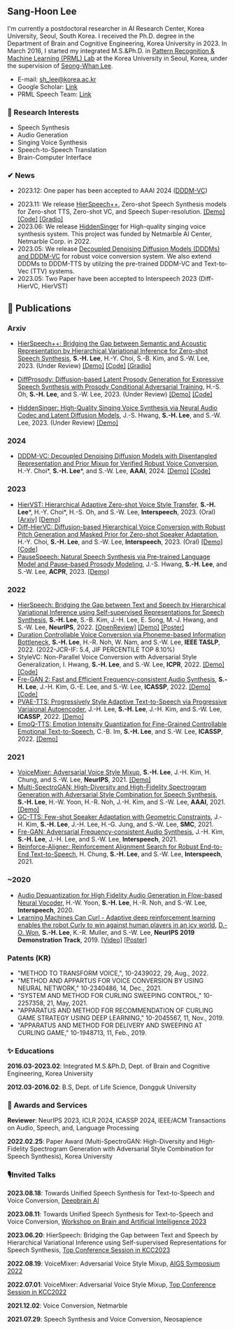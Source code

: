 ## Sang-Hoon Lee
I'm currently a postdoctoral researcher in AI Research Center, Korea University, Seoul, South Korea. I received the Ph.D. degree in the Department of Brain and Cognitive Engineering, Korea University in 2023. In March 2016, I started my integrated M.S.&Ph.D. in [Pattern Recognition & Machine Learning (PRML) Lab](http://pr.korea.ac.kr) at the Korea University in Seoul, Korea, under the supervision of [Seong-Whan Lee](http://pr.korea.ac.kr/sub2_1.php?code=LSW).

- E-mail: sh_lee@korea.ac.kr
- Google Scholar: [Link](https://scholar.google.com/citations?user=HDzlBm0AAAAJ&hl=en)
- PRML Speech Team: [Link](https://prml-lab-speech-team.github.io/demo/)

### 👀 Research Interests 
- Speech Synthesis 
- Audio Generation
- Singing Voice Synthesis
- Speech-to-Speech Translation
- Brain-Computer Interface

### ✔ News
- 2023.12: One paper has been accepted to AAAI 2024 ([DDDM-VC](https://arxiv.org/abs/2305.15816)) 
<!--
- (WIP) 2023.11: The source code of our diffusion-based Speech Synthesis models including DDDM-VC, Diff-HierVC, and SDT will be released in Nov. 2023   -->
- 2023.11: We release [HierSpeech++](https://github.com/sh-lee-prml/HierSpeechpp), Zero-shot Speech Synthesis models for Zero-shot TTS, Zero-shot VC, and Speech Super-resolution. [[Demo]](https://sh-lee-prml.github.io/HierSpeechpp-demo/) [[Code]](https://github.com/sh-lee-prml/HierSpeechpp) [[Gradio]](https://huggingface.co/spaces/LeeSangHoon/HierSpeech_TTS)
- 2023.06: We release [HiddenSinger](https://arxiv.org/abs/2306.06814) for High-quality singing voice synthesis system. This project was funded by Netmarble AI Center, Netmarble Corp. in 2022.
- 2023.05: We release [Decoupled Denoising Diffusion Models (DDDMs) and DDDM-VC](https://arxiv.org/abs/2305.15816) for robust voice conversion system. We also extend DDDMs to DDDM-TTS by utilzing the pre-trained DDDM-VC and Text-to-Vec (TTV) systems. 
- 2023.05: Two Paper have been accepted to Interspeech 2023 (Diff-HierVC, HierVST)
<!-- - 2022.11: Two paper have been accepted to [JKAIA2022](http://aiassociation.kr/UploadData/Editor/Conference/202211/AB25A5D8158240D0A0D04C593F48DF0D.pdf)
- 2022.09: One paper has been accepted to NeurIPS 2022 (HierSpeech)
- 2022.03: One paper has been accepted to IEEE TASLP (DCVC)
- 2022.03: One paper has been accepted to ICPR 2022 (StyleVC) 
- 2022.01: Three paper have been accepted to ICASSP 2022 (Fre-GAN 2, EmoQ-TTS, PVAE-TTS) -->



## 🎉 Publications
### Arxiv
- [HierSpeech++: Bridging the Gap between Semantic and Acoustic Representation by Hierarchical Variational Inference for Zero-shot Speech Synthesis](https://arxiv.org/abs/2311.12454), **S.-H. Lee**, H.-Y. Choi, S.-B. Kim, and S.-W. Lee, 2023. (Under Review) [[Demo]](https://sh-lee-prml.github.io/HierSpeechpp-demo/) [[Code]](https://github.com/sh-lee-prml/HierSpeechpp) [[Gradio]](https://huggingface.co/spaces/LeeSangHoon/HierSpeech_TTS)

- [DiffProsody: Diffusion-based Latent Prosody Generation for Expressive Speech Synthesis with Prosody Conditional Adversarial Training](https://arxiv.org/abs/2307.16549), H.-S. Oh, **S.-H. Lee**, and S.-W. Lee, 2023. (Under Review) [[Demo]](https://prml-lab-speech-team.github.io/demo/DiffProsody/) [[Code]](https://github.com/hsoh0306/DiffProsody)
- [HiddenSinger: High-Quality Singing Voice Synthesis via Neural Audio Codec and Latent Diffusion Models](https://arxiv.org/abs/2306.06814), J.-S. Hwang, **S.-H. Lee**, and S.-W. Lee, 2023. (Under Review) [[Demo]](https://jisang93.github.io/hiddensinger-demo/)
  
### 2024 
- [DDDM-VC: Decoupled Denoising Diffusion Models with Disentangled Representation and Prior Mixup for Verified Robust Voice Conversion](https://arxiv.org/abs/2305.15816), H.-Y. Choi*, **S.-H. Lee***, and S.-W. Lee, **AAAI**, 2024. [[Demo]](https://hayeong0.github.io/DDDM-VC-demo/) [[Code]](https://github.com/hayeong0/DDDM-VC)
### 2023 
- [HierVST: Hierarchical Adaptive Zero-shot Voice Style Transfer](https://www.isca-speech.org/archive/interspeech_2023/lee23i_interspeech.html), **S.-H. Lee***, H.-Y. Choi*, H.-S. Oh, and S.-W. Lee, **Interspeech**, 2023. (Oral) [[Arxiv]](https://arxiv.org/abs/2307.16171) [[Demo]](https://hiervst.github.io/)
- [Diff-HierVC: Diffusion-based Hierarchical Voice Conversion with Robust Pitch Generation and Masked Prior for Zero-shot Speaker Adaptation](https://www.isca-speech.org/archive/interspeech_2023/choi23d_interspeech.html), H.-Y. Choi, **S.-H. Lee**, and S.-W. Lee, **Interspeech**, 2023. (Oral) [[Demo]](https://diff-hiervc.github.io/) [[Code]](https://github.com/hayeong0/Diff-HierVC)
- [PauseSpeech: Natural Speech Synthesis via Pre-trained Language Model and Pause-based Prosody Modeling](https://arxiv.org/abs/2306.07489), J.-S. Hwang, **S.-H. Lee**, and S.-W. Lee, **ACPR**, 2023. [[Demo]](https://jisang93.github.io/pausespeech-demo/)
### 2022
- [HierSpeech: Bridging the Gap between Text and Speech by Hierarchical Variational Inference using Self-supervised Representations for Speech Synthesis](https://openreview.net/pdf?id=awdyRVnfQKX), **S.-H. Lee**, S.-B. Kim, J.-H. Lee, E. Song, M.-J. Hwang, and S.-W. Lee, **NeurIPS**, 2022. [[OpenReview]](https://openreview.net/forum?id=awdyRVnfQKX) [[Demo]](https://sh-lee-prml.github.io/hierspeech-demo/) [[Poster]](https://github.com/sh-lee-prml/sh-lee-prml/blob/main/HierSpeech_poster_final.pdf)
- [Duration Controllable Voice Conversion via Phoneme-based Information Bottleneck](https://ieeexplore.ieee.org/abstract/document/9729483), **S.-H. Lee**, H.-R. Noh, W. Nam, and S.-W. Lee, **IEEE TASLP**, 2022. (2022-JCR-IF: 5.4, JIF PERCENTILE TOP 8.10%)
- StyleVC: Non-Parallel Voice Conversion with Adversarial Style Generalization, I. Hwang, **S.-H. Lee**, and S.-W. Lee, **ICPR**, 2022. [[Demo]](https://prml-lab-speech-team.github.io/demo/insun-hwang/StyleVC/) [[Code]](https://github.com/intory89/StyleVC)
- [Fre-GAN 2: Fast and Efficient Frequency-consistent Audio Synthesis](https://ieeexplore.ieee.org/document/9746675), **S.-H. Lee**, J.-H. Kim, G.-E. Lee, and S.-W. Lee, **ICASSP**, 2022. [[Demo]](https://prml-lab-speech-team.github.io/demo/FreGAN2/) [[Code]](https://github.com/prml-lab-speech-team/demo/tree/master/FreGAN2/code)
- [PVAE-TTS: Progressively Style Adaptive Text-to-Speech via Progressive Variaional Autoencoder](https://ieeexplore.ieee.org/document/9747388),	J.-H. Lee, **S.-H. Lee**, J.-H. Kim, and S.-W. Lee,  **ICASSP**, 2022. [[Demo]](https://prml-lab-speech-team.github.io/demo/PVAE-TTS/)
- [EmoQ-TTS: Emotion Intensity Quantization for Fine-Grained Controllable Emotional Text-to-Speech](https://ieeexplore.ieee.org/document/9747098),	C.-B. Im, **S.-H. Lee**, and S.-W. Lee, **ICASSP**, 2022. [[Demo]](https://prml-lab-speech-team.github.io/demo/EmoQ-TTS/)


### 2021
- [VoiceMixer: Adversarial Voice Style Mixup](https://proceedings.neurips.cc/paper/2021/hash/0266e33d3f546cb5436a10798e657d97-Abstract.html), **S.-H. Lee**, J.-H. Kim, H. Chung, and S.-W. Lee, **NeurIPS**, 2021. [[Demo]](https://anonymous-speech.github.io/voicemixer/)
- [Multi-SpectroGAN: High-Diversity and High-Fidelity Spectrogram Generation with Adversarial Style Combination for Speech Synthesis](https://arxiv.org/abs/2012.07267), **S.-H. Lee**, H.-W. Yoon, H.-R. Noh, J.-H. Kim, and S.-W. Lee, **AAAI**, 2021. [[Demo]](https://anonymsg.github.io/MSG/Demo/index.html)
- [GC-TTS: Few-shot Speaker Adaptation with Geometric Constraints](https://ieeexplore.ieee.org/abstract/document/9658830), J.-H. Kim, **S.-H. Lee**, J.-H. Lee, H.-G. Jung, and S.-W. Lee, **SMC**, 2021.
- [Fre-GAN: Adversarial Frequency-consistent Audio Synthesis](https://arxiv.org/abs/2106.02297), J.-H. Kim, **S.-H. Lee**, J.-H. Lee, and S.-W. Lee, **Interspeech**, 2021.  
- [Reinforce-Aligner: Reinforcement Alignment Search for Robust End-to-End Text-to-Speech](https://arxiv.org/abs/2106.02830), H. Chung, **S.-H. Lee**, and S.-W. Lee, **Interspeech**, 2021.  

### ~2020
- [Audio Dequantization for High Fidelity Audio Generation in Flow-based Neural Vocoder](https://arxiv.org/abs/2008.06867), H.-W. Yoon, **S.-H. Lee**, H.-R. Noh, and S.-W. Lee, **Interspeech**, 2020.  
- [Learning Machines Can Curl - Adaptive deep reinforcement learning enables the robot Curly to win against human players in an icy world](https://nips.cc/Conferences/2019/ScheduleMultitrack?event=15442), [D.-O. Won](https://sites.google.com/view/aiml-hallym/people/professor?authuser=0), **S.-H. Lee**, K.-R. Muller, and S.-W. Lee, **NeurIPS 2019 Demonstration Track**, 2019. [[Video]](https://www.youtube.com/watch?v=71S8qpmU6VA) [[Poster]](https://github.com/sh-lee-prml/sh-lee-prml/blob/main/NeurIPS2019_poster.pdf)

### Patents (KR)
- "METHOD TO TRANSFORM VOICE,", 10-2439022, 29, Aug., 2022.
- "METHOD AND APPARTUS FOR VOICE CONVERSION BY USING NEURAL NETWORK," 10-2340486, 14, Dec., 2021.
- "SYSTEM AND METHOD FOR CURLING SWEEPING CONTROL," 10-2257358, 21, May, 2021.
- "APPARATUS AND METHOD FOR RECOMMENDATION OF CURLING GAME STRATEGY USING DEEP LEARNING," 10-2045567, 11, Nov., 2019.
- "APPARATUS AND METHOD FOR DELIVERY AND SWEEPING AT CURLING GAME," 10-1948713, 11, Feb., 2019.


### ✨ Educations
**2016.03-2023.02**: Integrated M.S.&Ph.D, Dept. of Brain and Cognitive Engineering, Korea University

**2012.03-2016.02**: B.S, Dept. of Life Science, Dongguk University

### 🎁 Awards and Services
**Reviewer**: NeurIPS 2023, ICLR 2024, ICASSP 2024, IEEE/ACM Transactions on Audio, Speech, and, Language Processing 

**2022.02.25**: Paper Award (Multi-SpectroGAN: High-Diversity and High-Fidelity Spectrogram Generation with Adversarial Style Combination for Speech Synthesis), Korea University

### 🎙Invited Talks

**2023.08.18**: Towards Unified Speech Synthesis for Text-to-Speech and Voice Conversion, [Deepbrain AI](https://www.deepbrain.io/)

**2023.08.11**: Towards Unified Speech Synthesis for Text-to-Speech and Voice Conversion, [Workshop on Brain and Artificial Intelligence 2023](https://brainedusociety.kr/Conference/ConferenceView.asp?AC=2&CODE=CI20230701&CpPage=91#CONF)

**2023.06.20**: HierSpeech: Bridging the Gap between Text and Speech by Hierarchical Variational Inference using Self-supervised Representations for Speech Synthesis, [Top Conference Session in KCC2023](https://www.kiise.or.kr/conference/kcc/2023/)

**2022.08.19**: VoiceMixer: Adversarial Voice Style Mixup, [AIGS Symposium 2022](https://aigs.kr/default/customer/customer_01.php?com_board_basic=read_form&topmenu=5&left=1&com_board_idx=24&com_board_id=2)

**2022.07.01**: VoiceMixer: Adversarial Voice Style Mixup, [Top Conference Session in KCC2022](https://www.kiise.or.kr/conference/kcc/2022/)

**2021.12.02**: Voice Conversion, Netmarble

**2021.07.29**: Speech Synthesis and Voice Conversion, Neosapience

